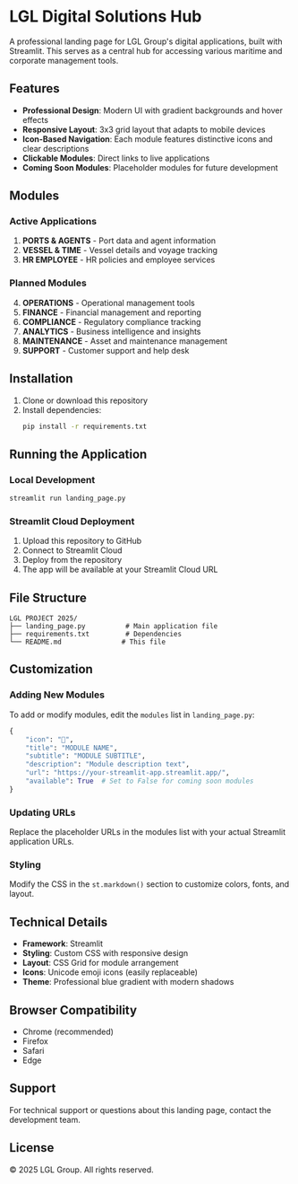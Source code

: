 # LGL Digital Solutions Hub

A professional landing page for LGL Group's digital applications, built with Streamlit. This serves as a central hub for accessing various maritime and corporate management tools.

## Features

- **Professional Design**: Modern UI with gradient backgrounds and hover effects
- **Responsive Layout**: 3x3 grid layout that adapts to mobile devices
- **Icon-Based Navigation**: Each module features distinctive icons and clear descriptions
- **Clickable Modules**: Direct links to live applications
- **Coming Soon Modules**: Placeholder modules for future development

## Modules

### Active Applications
1. **PORTS & AGENTS** - Port data and agent information
2. **VESSEL & TIME** - Vessel details and voyage tracking
3. **HR EMPLOYEE** - HR policies and employee services

### Planned Modules
4. **OPERATIONS** - Operational management tools
5. **FINANCE** - Financial management and reporting
6. **COMPLIANCE** - Regulatory compliance tracking
7. **ANALYTICS** - Business intelligence and insights
8. **MAINTENANCE** - Asset and maintenance management
9. **SUPPORT** - Customer support and help desk

## Installation

1. Clone or download this repository
2. Install dependencies:
   ```bash
   pip install -r requirements.txt
   ```

## Running the Application

### Local Development
```bash
streamlit run landing_page.py
```

### Streamlit Cloud Deployment
1. Upload this repository to GitHub
2. Connect to Streamlit Cloud
3. Deploy from the repository
4. The app will be available at your Streamlit Cloud URL

## File Structure
```
LGL PROJECT 2025/
├── landing_page.py          # Main application file
├── requirements.txt         # Dependencies
└── README.md               # This file
```

## Customization

### Adding New Modules
To add or modify modules, edit the `modules` list in `landing_page.py`:

```python
{
    "icon": "🔧",
    "title": "MODULE NAME",
    "subtitle": "MODULE SUBTITLE",
    "description": "Module description text",
    "url": "https://your-streamlit-app.streamlit.app/",
    "available": True  # Set to False for coming soon modules
}
```

### Updating URLs
Replace the placeholder URLs in the modules list with your actual Streamlit application URLs.

### Styling
Modify the CSS in the `st.markdown()` section to customize colors, fonts, and layout.

## Technical Details

- **Framework**: Streamlit
- **Styling**: Custom CSS with responsive design
- **Layout**: CSS Grid for module arrangement
- **Icons**: Unicode emoji icons (easily replaceable)
- **Theme**: Professional blue gradient with modern shadows

## Browser Compatibility

- Chrome (recommended)
- Firefox
- Safari
- Edge

## Support

For technical support or questions about this landing page, contact the development team.

## License

© 2025 LGL Group. All rights reserved.